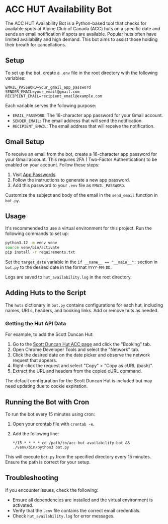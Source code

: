 # ACC HUT Availability Bot

The ACC HUT Availability Bot is a Python-based tool that checks for available spots at Alpine Club of Canada (ACC) huts
on a specific date and sends an email notification if spots are available. Popular huts often have limited availability
and high demand. This bot aims to assist those holding their breath for cancellations.

## Setup

To set up the bot, create a `.env` file in the root directory with the following variables:

```
EMAIL_PASSWORD=your_gmail_app_password
SENDER_EMAIL=your_email@gmail.com
RECIPIENT_EMAIL=recipient_email@example.com
```

Each variable serves the following purpose:

- `EMAIL_PASSWORD`: The 16-character app password for your Gmail account.
- `SENDER_EMAIL`: The email address that will send the notification.
- `RECIPIENT_EMAIL`: The email address that will receive the notification.

## Gmail Setup

To receive an email from the bot, create a 16-character app password for your Gmail account. This requires 2FA (
Two-Factor Authentication) to be enabled on your account. Follow these steps:

1. Visit [App Passwords](https://myaccount.google.com/apppasswords).
2. Follow the instructions to generate a new app password.
3. Add this password to your `.env` file as `EMAIL_PASSWORD`.

Customize the subject and body of the email in the `send_email` function in `bot.py`.

## Usage

It's recommended to use a virtual environment for this project. Run the following commands to set up:

```bash
python3.12 -m venv venv
source venv/bin/activate
pip install -r requirements.txt
```

Set the `target_date` variable in the `if __name__ == "__main__":` section in `bot.py` to the desired date in the
format `YYYY-MM-DD`.

Logs are saved to `hut_availability.log` in the root directory.

## Adding Huts to the Script

The `huts` dictionary in `bot.py` contains configurations for each hut, including names, URLs, headers, and booking
links. Add or remove huts as needed.

### Getting the Hut API Data

For example, to add the Scott Duncan Hut:

1. Go to the [Scott Duncan Hut ACC page](https://www.alpineclubofcanada.ca/scott-duncan-hut/) and click the "Booking"
   tab.
2. Open Chrome Developer Tools and select the "Network" tab.
3. Click the desired date on the date picker and observe the network request that appears.
4. Right-click the request and select "Copy" > "Copy as cURL (bash)".
5. Extract the URL and headers from the copied cURL command.

The default configuration for the Scott Duncan Hut is included but may need updating due to cookie expiration.

## Running the Bot with Cron

To run the bot every 15 minutes using cron:

1. Open your crontab file with `crontab -e`.
2. Add the following line:

   ```
   */15 * * * * cd /path/to/acc-hut-availability-bot && ./venv/bin/python3 bot.py
   ```

This will execute `bot.py` from the specified directory every 15 minutes. Ensure the path is correct for your setup.

## Troubleshooting

If you encounter issues, check the following:

- Ensure all dependencies are installed and the virtual environment is activated.
- Verify that the `.env` file contains the correct email credentials.
- Check `hut_availability.log` for error messages.
